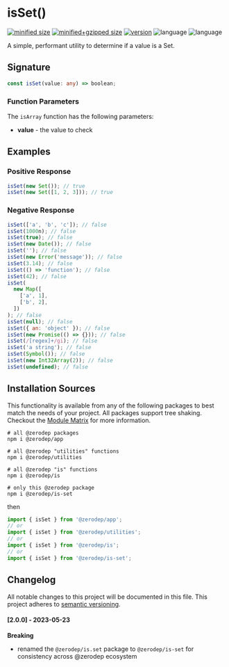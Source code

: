 # isSet()

[![minified size](https://img.shields.io/bundlephobia/min/@zerodep/is-set?style=flat-square&color=blue)](https://bundlephobia.com/package/@zerodep/is-set)
[![minified+gzipped size](https://img.shields.io/bundlephobia/minzip/@zerodep/is-set?style=flat-square&color=blue)](https://bundlephobia.com/package/@zerodep/is-set)
[![version](https://img.shields.io/npm/v/@zerodep/is-set?style=flat-square&color=blue)](https://www.npmjs.com/package/@zerodep/is-set)
![language](https://img.shields.io/github/languages/top/cdepage/zerodep?style=flat-square)
![language](https://img.shields.io/badge/types-included-blue?style=flat-square)

A simple, performant utility to determine if a value is a Set.

## Signature

```typescript
const isSet(value: any) => boolean;
```

### Function Parameters

The `isArray` function has the following parameters:

- **value** - the value to check

## Examples

### Positive Response

```javascript
isSet(new Set()); // true
isSet(new Set([1, 2, 3])); // true
```

### Negative Response

```javascript
isSet(['a', 'b', 'c']); // false
isSet(1000n); // false
isSet(true); // false
isSet(new Date()); // false
isSet(''); // false
isSet(new Error('message')); // false
isSet(3.14); // false
isSet(() => 'function'); // false
isSet(42); // false
isSet(
  new Map([
    ['a', 1],
    ['b', 2],
  ])
); // false
isSet(null); // false
isSet({ an: 'object' }); // false
isSet(new Promise(() => {})); // false
isSet(/[regex]+/gi); // false
isSet('a string'); // false
isSet(Symbol()); // false
isSet(new Int32Array(2)); // false
isSet(undefined); // false
```

## Installation Sources

This functionality is available from any of the following packages to best match the needs of your project. All packages support tree shaking. Checkout the [Module Matrix](/) for more information.

```shell
# all @zerodep packages
npm i @zerodep/app

# all @zerodep "utilities" functions
npm i @zerodep/utilities

# all @zerodep "is" functions
npm i @zerodep/is

# only this @zerodep package
npm i @zerodep/is-set
```

then

```javascript
import { isSet } from '@zerodep/app';
// or
import { isSet } from '@zerodep/utilities';
// or
import { isSet } from '@zerodep/is';
// or
import { isSet } from '@zerodep/is-set';
```

## Changelog

All notable changes to this project will be documented in this file. This project adheres to [semantic versioning](https://semver.org/spec/v2.0.0.html).

#### [2.0.0] - 2023-05-23

**Breaking**

- renamed the `@zerodep/is.set` package to `@zerodep/is-set` for consistency across @zerodep ecosystem
